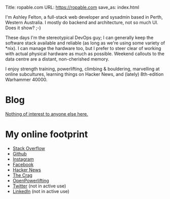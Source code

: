 Title: ropable.com
URL: https://ropable.com
save_as: index.html

I'm Ashley Felton, a full-stack web developer and sysadmin based in Perth,
Western Australia. I mostly do backend and architecture, not so much UI. Does it
show? ;-)

These days I'm the stereotypical DevOps guy; I can generally keep the software
stack available and reliable (as long as we're using some variety of *nix). I
can manage the hardware too, but I prefer to steer clear of working with actual
physical hardware as much as possible. Weekend callouts to the data centre are a
distant, non-cherished memory.

I enjoy strength training, powerlifting, climbing & bouldering, marvelling at online
subcultures, learning things on Hacker News, and (lately) 8th-edition Warhammer
40000.

# Blog

[Nothing of interest to anyone else here.]({index})

# My online footprint

- [Stack Overflow](https://stackoverflow.com/users/14508/ropable)
- [Github](https://github.com/ropable)
- [Instagram](https://www.instagram.com/ropable_snr/)
- [Facebook](https://www.facebook.com/ropable)
- [Hacker News](https://news.ycombinator.com/user?id=ropable)
- [The Crag](https://www.thecrag.com/climber/ropable)
- [OpenPowerlifting](https://www.openpowerlifting.org/u/ashleyfelton)
- [Twitter](https://twitter.com/ropable) (not in active use)
- [LinkedIn](https://au.linkedin.com/in/AshleyFelton) (not in active use)
